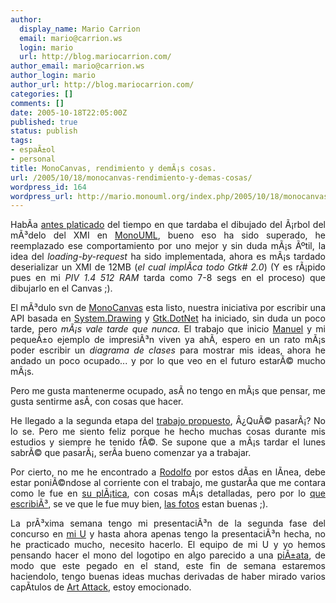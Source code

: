 ```yaml
---
author:
  display_name: Mario Carrion
  email: mario@carrion.ws
  login: mario
  url: http://blog.mariocarrion.com/
author_email: mario@carrion.ws
author_login: mario
author_url: http://blog.mariocarrion.com/
categories: []
comments: []
date: 2005-10-18T22:05:00Z
published: true
status: publish
tags:
- espaÃ±ol
- personal
title: MonoCanvas, rendimiento y demÃ¡s cosas.
url: /2005/10/18/monocanvas-rendimiento-y-demas-cosas/
wordpress_id: 164
wordpress_url: http://mario.monouml.org/index.php/2005/10/18/monocanvas-rendimiento-y-demas-cosas/
---
```


<div style="clear:both;"></div>
<p style="text-align: justify;">HabÃ­a <a href="http://marioc.blogspot.com/2005/10/cosas-para-sonreir-y-cosas-para-llorar.html">antes platicado</a> del tiempo en que tardaba el dibujado del Ã¡rbol del mÃ³delo del XMI en <a href="http://www.monouml.org">MonoUML</a>, bueno eso ha sido superado, he reemplazado ese comportamiento por uno mejor y sin duda mÃ¡s Ãºtil, la idea del <span style="font-style:italic;">loading-by-request</span> ha sido implementada, ahora es mÃ¡s tardado deserializar un XMI de 12MB (<span style="font-style:italic;">el cual implÃ­ca todo Gtk# 2.0</span>) (Y es rÃ¡pido pues en mi <span style="font-style:italic;">PIV 1.4 512 RAM</span> tarda como 7-8 segs en el proceso) que dibujarlo en el Canvas ;).</p>
<p style="text-align: justify;">El mÃ³dulo svn de <a href="http://forge.novell.com/modules/xfmod/svn/svnbrowse.php?uri=listing.php%3Frepname%3Dmonouml%26path%3D%252Ftrunk%252Fmonocanvas%252F%26rev%3D0%26sc%3D0">MonoCanvas</a> esta listo, nuestra iniciativa por escribir una API basada en <a href="http://msdn.microsoft.com/library/spa/default.asp?url=/library/SPA/cpref/html/frlrfSystemDrawing.asp">System.Drawing</a> y <a href="http://www.go-mono.com/docs/monodoc.ashx?link=N%3aGtk.DotNet">Gtk.DotNet</a> ha iniciado, sin duda un poco tarde, pero <span style="font-style:italic;">mÃ¡s vale tarde que nunca</span>. El trabajo que inicio <a href="http://ceronman.blogspot.com">Manuel</a> y mi pequeÃ±o ejemplo de impresiÃ³n viven ya ahÃ­, espero en un rato mÃ¡s poder escribir un <span style="font-style:italic;">diagrama de clases</span> para mostrar mis ideas, ahora he andado un poco ocupado... y por lo que veo en el futuro estarÃ© mucho mÃ¡s.</p>
<p style="text-align: justify;">Pero me gusta mantenerme ocupado, asÃ­ no tengo en mÃ¡s que pensar, me gusta sentirme asÃ­, con cosas que hacer.</p>
<p style="text-align: justify;">He llegado a la segunda etapa del <a href="http://www.tamsa.com.mx/">trabajo propuesto</a>, Â¿QuÃ© pasarÃ¡? No lo se. Pero me siento feliz porque he hecho muchas cosas durante mis estudios y siempre he tenido fÃ©. Se supone que a mÃ¡s tardar el lunes sabrÃ© que pasarÃ¡, serÃ­a bueno comenzar ya a trabajar.</p>
<p style="text-align: justify;">Por cierto, no me he encontrado a <a href="http://rodolfocampero.blogspot.com">Rodolfo</a> por estos dÃ­as en lÃ­nea, debe estar poniÃ©ndose al corriente con el trabajo, me gustarÃ­a que me contara como le fue en <a href="http://www.cafeconf.org.ar/">su plÃ¡tica</a>, con cosas mÃ¡s detalladas, pero por lo <a href="http://rodolfocampero.blogspot.com/2005/10/cafeconf-2.html">que escribiÃ³</a>, se ve que le fue muy bien, <a href="http://www.gsl.unt.edu.ar/cafeconf/">las fotos</a> estan buenas ;).</p>
<p style="text-align: justify;">La prÃ³xima semana tengo mi presentaciÃ³n de la segunda fase del concurso en <a href="http://www.itver.edu.mx">mi U</a> y hasta ahora apenas tengo la presentaciÃ³n hecha, no he practicado mucho, necesito hacerlo. El equipo de mi U y yo hemos pensando hacer el mono del logotipo en algo parecido a una <a href="http://en.wikipedia.org/wiki/Pinata">piÃ±ata</a>, de modo que este pegado en el stand, este fin de semana estaremos haciendolo, tengo buenas ideas muchas derivadas de haber mirado varios capÃ­tulos de <a href="http://www.disneylatino.com/DisneyChannel/Programas/show_45_Art-Attack-de-Disney/sitio/">Art Attack</a>, estoy emocionado.</p>
<div style="clear:both; padding-bottom: 0.25em;"></div>
